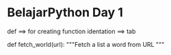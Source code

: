 
# BelajarPython Day 1
def ==> for creating function
identation ==> tab

def fetch_world(url):
    """Fetch a list a word from URL """